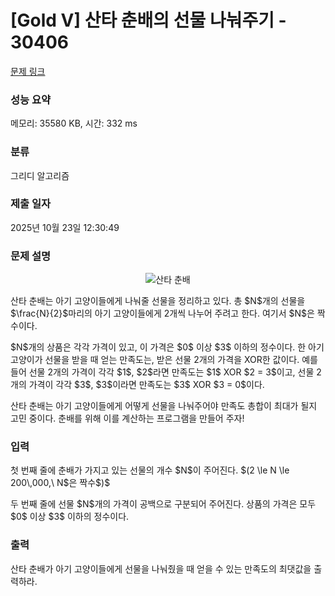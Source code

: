 # [Gold V] 산타 춘배의 선물 나눠주기 - 30406 

[문제 링크](https://www.acmicpc.net/problem/30406) 

### 성능 요약

메모리: 35580 KB, 시간: 332 ms

### 분류

그리디 알고리즘

### 제출 일자

2025년 10월 23일 12:30:49

### 문제 설명

<p style="text-align: center;"><img alt="산타 춘배" src="https://upload.acmicpc.net/5684d96a-d6ae-45ed-a967-dca2028a25d6/-/preview/" style="max-height:300px; object-fit:contain; display:inline-block;"></p>

<p>산타 춘배는 아기 고양이들에게 나눠줄 선물을 정리하고 있다. 총 $N$개의 선물을 $\frac{N}{2}$마리의 아기 고양이들에게 2개씩 나누어 주려고 한다. 여기서 $N$은 짝수이다.</p>

<p>$N$개의 상품은 각각 가격이 있고, 이 가격은 $0$ 이상 $3$ 이하의 정수이다. 한 아기 고양이가 선물을 받을 때 얻는 만족도는, 받은 선물 2개의 가격을 XOR한 값이다. 예를 들어 선물 2개의 가격이 각각 $1$, $2$라면 만족도는 $1$ XOR $2 = 3$이고, 선물 2개의 가격이 각각 $3$, $3$이라면 만족도는 $3$ XOR $3 = 0$이다.</p>

<p>산타 춘배는 아기 고양이들에게 어떻게 선물을 나눠주어야 만족도 총합이 최대가 될지 고민 중이다. 춘배를 위해 이를 계산하는 프로그램을 만들어 주자!</p>

### 입력 

 <p>첫 번째 줄에 춘배가 가지고 있는 선물의 개수 $N$이 주어진다. $(2 \le N \le 200\,000,\ N$은 짝수$)$</p>

<p>두 번째 줄에 선물 $N$개의 가격이 공백으로 구분되어 주어진다. 상품의 가격은 모두 $0$ 이상 $3$ 이하의 정수이다.</p>

### 출력 

 <p>산타 춘배가 아기 고양이들에게 선물을 나눠줬을 때 얻을 수 있는 만족도의 최댓값을 출력하라.</p>


